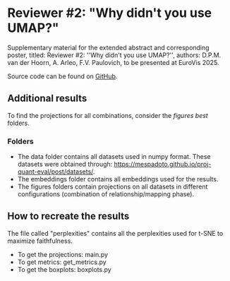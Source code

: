 # Reviewer #2: "Why didn't you use UMAP?"
Supplementary material for the extended abstract and corresponding poster, titled: Reviewer #2: ''Why didn't you use UMAP?'', authors: D.P.M. van der Hoorn, A. Arleo, F.V. Paulovich, to be presented at EuroVis 2025.

Source code can be found on [GitHub](https://github.com/DiedevanderHoorn/UMAPvtSNE).

## Additional results
To find the projections for all combinations, consider the _figures best_ folders. 

### Folders
- The data folder contains all datasets used in numpy format. These datasets were obtained through: https://mespadoto.github.io/proj-quant-eval/post/datasets/.
- The embeddings folder contains all embeddings used for the results.
- The figures folders contain projections on all datasets in different configurations (combination of relationship/mapping phase).

## How to recreate the results
The file called "perplexities" contains all the perplexities used for t-SNE to maximize faithfulness. 
- To get the projections: main.py
- To get metrics: get_metrics.py
- To get the boxplots: boxplots.py